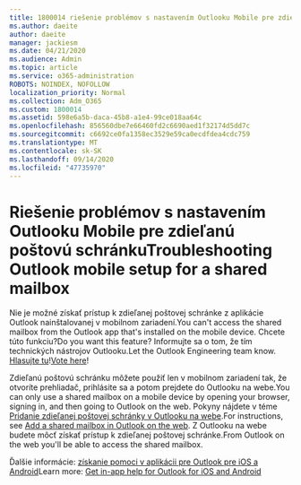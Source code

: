 ```yaml
---
title: 1800014 riešenie problémov s nastavením Outlooku Mobile pre zdieľanú poštovú schránku
ms.author: daeite
author: daeite
manager: jackiesm
ms.date: 04/21/2020
ms.audience: Admin
ms.topic: article
ms.service: o365-administration
ROBOTS: NOINDEX, NOFOLLOW
localization_priority: Normal
ms.collection: Adm_O365
ms.custom: 1800014
ms.assetid: 598e6a5b-daca-45b8-a1e4-99ce018aa64c
ms.openlocfilehash: 856560dbe7e66460fd2c6690aed1f32174d5dd7c
ms.sourcegitcommit: c6692ce0fa1358ec3529e59ca0ecdfdea4cdc759
ms.translationtype: MT
ms.contentlocale: sk-SK
ms.lasthandoff: 09/14/2020
ms.locfileid: "47735970"
---
```

# <a name="troubleshooting-outlook-mobile-setup-for-a-shared-mailbox"></a><span data-ttu-id="32605-102">Riešenie problémov s nastavením Outlooku Mobile pre zdieľanú poštovú schránku</span><span class="sxs-lookup"><span data-stu-id="32605-102">Troubleshooting Outlook mobile setup for a shared mailbox</span></span>

<span data-ttu-id="32605-103">Nie je možné získať prístup k zdieľanej poštovej schránke z aplikácie Outlook nainštalovanej v mobilnom zariadení.</span><span class="sxs-lookup"><span data-stu-id="32605-103">You can't access the shared mailbox from the Outlook app that's installed on the mobile device.</span></span> <span data-ttu-id="32605-104">Chcete túto funkciu?</span><span class="sxs-lookup"><span data-stu-id="32605-104">Do you want this feature?</span></span> <span data-ttu-id="32605-105">Informujte sa o tom, že tím technických nástrojov Outlooku.</span><span class="sxs-lookup"><span data-stu-id="32605-105">Let the Outlook Engineering team know.</span></span> <span data-ttu-id="32605-106">[Hlasujte tu](https://go.microsoft.com/fwlink/?linked=862116)!</span><span class="sxs-lookup"><span data-stu-id="32605-106">[Vote here](https://go.microsoft.com/fwlink/?linked=862116)!</span></span>
  
<span data-ttu-id="32605-107">Zdieľanú poštovú schránku môžete použiť len v mobilnom zariadení tak, že otvoríte prehliadač, prihlásite sa a potom prejdete do Outlooku na webe.</span><span class="sxs-lookup"><span data-stu-id="32605-107">You can only use a shared mailbox on a mobile device by opening your browser, signing in, and then going to Outlook on the web.</span></span> <span data-ttu-id="32605-108">Pokyny nájdete v téme [Pridanie zdieľanej poštovej schránky v Outlooku na webe](https://support.office.com/article/add-a-shared-mailbox-to-outlook-on-the-web-98b5a90d-4e38-415d-a030-f09a4cd28207).</span><span class="sxs-lookup"><span data-stu-id="32605-108">For instructions, see [Add a shared mailbox in Outlook on the web](https://support.office.com/article/add-a-shared-mailbox-to-outlook-on-the-web-98b5a90d-4e38-415d-a030-f09a4cd28207).</span></span> <span data-ttu-id="32605-109">Z Outlooku na webe budete môcť získať prístup k zdieľanej poštovej schránke.</span><span class="sxs-lookup"><span data-stu-id="32605-109">From Outlook on the web you'll be able to access the shared mailbox.</span></span>
  
<span data-ttu-id="32605-110">Ďalšie informácie: [získanie pomoci v aplikácii pre Outlook pre iOS a Android](https://support.office.com/article/Get-in-app-help-for-Outlook-for-iOS-and-Android-218a22d1-9fa5-4889-b689-de1c63493243)</span><span class="sxs-lookup"><span data-stu-id="32605-110">Learn more: [Get in-app help for Outlook for iOS and Android](https://support.office.com/article/Get-in-app-help-for-Outlook-for-iOS-and-Android-218a22d1-9fa5-4889-b689-de1c63493243)</span></span>
  

